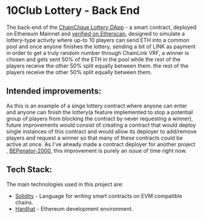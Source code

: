 
# 10Club Lottery - Back End 

The back-end of the [ChainClique Lottery DApp](https://www.chaincliquelottery.online) - a smart contract, deployed on Ethereum Mainnet and [verified on Etherscan](https://goerli.etherscan.io/address/0x5cfC465bcC4f50A71E96b648F27D0A2c404D7c01#code), designed 
to simulate a lottery-type activity where up-to 10 players can send ETH into a common pool
and once anyone finishes the lottery, sending a bit of LINK as payment in order to get a
truly random number through ChainLink VRF, a winner is chosen and gets sent 50% of the ETH in the pool while the rest of the players receive the other 50% split equally between them.
the rest of the players receive the other 50% split equally between them.


## Intended improvements:

As this is an example of a singe lottery contract where anyone can enter and anyone can finish the lottery(a feature implemented to stop a potential
group of players from blocking the contract by never requesting a winner), future improvements would consist 
of creating a contract that would deploy single instances of this contract and would 
allow its deployer to add/remove players and request a winner so that many of these contracts could be active at once. As I've already made a 
contract deployer for another project , [BEPenator-2000](https://www.beperator2000.online/), this improvement is purely an issue of time right now.





## Tech Stack:

The main technologies used in this project are:

- [Solidity](https://docs.soliditylang.org/en/v0.8.17/) - Language for writing smart contracts on EVM compatible chains.
- [Hardhat](https://hardhat.org/) - Ethereum development environment.



